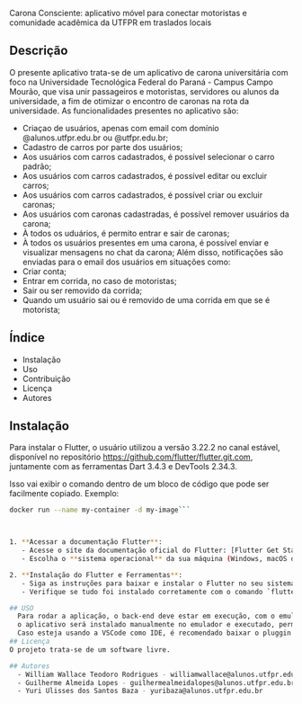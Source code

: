 Carona Consciente: aplicativo móvel para conectar motoristas e comunidade acadêmica da UTFPR em traslados locais

## Descrição
O presente aplicativo trata-se de um aplicativo de carona universitária com foco na Universidade Tecnológica Federal do Paraná - Campus Campo Mourão, 
que visa unir passageiros e motoristas, servidores ou alunos da universidade, a fim de otimizar o encontro de caronas na rota da universidade.
As funcionalidades presentes no aplicativo são:
  - Criaçao de usuários, apenas com email com domínio @alunos.utfpr.edu.br ou @utfpr.edu.br;
  - Cadastro de carros por parte dos usuários;
  - Aos usuários com carros cadastrados, é possível selecionar o carro padrão;
  - Aos usuários com carros cadastrados, é possível editar ou excluir carros;
  - Aos usuários com carros cadastrados, é possível criar ou excluir caronas;
  - Aos usuários com caronas cadastradas, é possível remover usuários da carona;
  - À todos os uduários, é permito entrar e sair de caronas;
  - À todos os usuários presentes em uma carona, é possível enviar e visualizar mensagens no chat da carona;
Além disso, notificações são enviadas para o email dos usuários em situações como:
  - Criar conta;
  - Entrar em corrida, no caso de motoristas;
  - Sair ou ser removido da corrida;
  - Quando um usuário sai ou é removido de uma corrida em que se é motorista;


## Índice
- Instalação
- Uso
- Contribuição
- Licença
- Autores

## Instalação

  Para instalar o Flutter, o usuário utilizou a versão 3.22.2 no canal estável, disponível no repositório https://github.com/flutter/flutter.git.com, 
  juntamente com as ferramentas Dart 3.4.3 e DevTools 2.34.3.
  
Isso vai exibir o comando dentro de um bloco de código que pode ser facilmente copiado. Exemplo:

```bash
docker run --name my-container -d my-image```



1. **Acessar a documentação Flutter**:
   - Acesse o site da documentação oficial do Flutter: [Flutter Get Started](https://docs.flutter.dev/get-started/install?_gl=1*cp5aqc*_ga*MTc4MDUyNjk5Mi4xNzE3NzEzNzc1*_ga_/04YGWK0175*MTcyODUwODg3Ni4xMi4wLjE3Mjg1MDg4ODUuMC4wLjA).
   - Escolha o **sistema operacional** da sua máquina (Windows, macOS ou Linux).

2. **Instalação do Flutter e Ferramentas**:
   - Siga as instruções para baixar e instalar o Flutter no seu sistema operacional.
   - Verifique se tudo foi instalado corretamente com o comando `flutter doctor -v` no terminal, e instale qualquer dependência que o comando sugerir.

## USO
  Para rodar a aplicação, o back-end deve estar em execução, com o emulador já inicializado. Ao executar o arquivo main.dart, 
  o aplicativo será instalado manualmente no emulador e executado, permitindo assim que o app seja inicializado. 
  Caso esteja usando a VSCode como IDE, é recomendado baixar o pluggin do "Flutter".  
## Licença
O projeto trata-se de um software livre.

## Autores
  - William Wallace Teodoro Rodrigues - williamwallace@alunos.utfpr.edu.br
  - Guilherme Almeida Lopes - guilhermealmeidalopes@alunos.utfpr.edu.br
  - Yuri Ulisses dos Santos Baza - yuribaza@alunos.utfpr.edu.br
